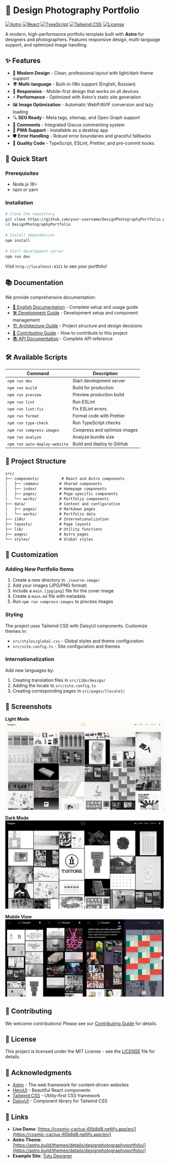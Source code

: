 # 🎨 Design Photography Portfolio

[![Astro](https://img.shields.io/badge/Astro-5.13.9-FF5D01?style=flat-square&logo=astro)](https://astro.build/)
[![React](https://img.shields.io/badge/React-19.1.0-61DAFB?style=flat-square&logo=react)](https://reactjs.org/)
[![TypeScript](https://img.shields.io/badge/TypeScript-5.0+-3178C6?style=flat-square&logo=typescript)](https://www.typescriptlang.org/)
[![Tailwind CSS](https://img.shields.io/badge/Tailwind_CSS-4.1.3-06B6D4?style=flat-square&logo=tailwindcss)](https://tailwindcss.com/)
[![License](https://img.shields.io/badge/License-MIT-green?style=flat-square)](LICENSE)

A modern, high-performance portfolio template built with **Astro** for designers and photographers. Features responsive design, multi-language support, and optimized image handling.

## ✨ Features

- 🎨 **Modern Design** - Clean, professional layout with light/dark theme support
- 🌍 **Multi-language** - Built-in i18n support (English, Russian)
- 📱 **Responsive** - Mobile-first design that works on all devices
- ⚡ **Performance** - Optimized with Astro's static site generation
- 🖼️ **Image Optimization** - Automatic WebP/AVIF conversion and lazy loading
- 🔍 **SEO Ready** - Meta tags, sitemap, and Open Graph support
- 💬 **Comments** - Integrated Giscus commenting system
- 🎯 **PWA Support** - Installable as a desktop app
- 🛡️ **Error Handling** - Robust error boundaries and graceful fallbacks
- 🧪 **Quality Code** - TypeScript, ESLint, Prettier, and pre-commit hooks

## 🚀 Quick Start

### Prerequisites

- Node.js 18+ 
- npm or yarn

### Installation

```bash
# Clone the repository
git clone https://github.com/your-username/DesignPhotographyPortfolio.git
cd DesignPhotographyPortfolio

# Install dependencies
npm install

# Start development server
npm run dev
```

Visit `http://localhost:4321` to see your portfolio!

## 📚 Documentation

We provide comprehensive documentation:

- [📖 English Documentation](./docs/README-en.md) - Complete setup and usage guide
- [🛠️ Development Guide](./docs/DEVELOPMENT.md) - Development setup and component management
- [🏗️ Architecture Guide](./docs/ARCHITECTURE.md) - Project structure and design decisions
- [🤝 Contributing Guide](./docs/CONTRIBUTING.md) - How to contribute to this project
- [📚 API Documentation](./docs/API.md) - Complete API reference

## 🛠️ Available Scripts

| Command | Description |
|---------|-------------|
| `npm run dev` | Start development server |
| `npm run build` | Build for production |
| `npm run preview` | Preview production build |
| `npm run lint` | Run ESLint |
| `npm run lint:fix` | Fix ESLint errors |
| `npm run format` | Format code with Prettier |
| `npm run type-check` | Run TypeScript checks |
| `npm run compress-images` | Compress and optimize images |
| `npm run analyze` | Analyze bundle size |
| `npm run auto-deploy-website` | Build and deploy to GitHub |

## 📁 Project Structure

```
src/
├── components/          # React and Astro components
│   ├── common/         # Shared components
│   ├── index/          # Homepage components
│   ├── pages/          # Page-specific components
│   └── works/          # Portfolio components
├── data/               # Content and configuration
│   ├── pages/          # Markdown pages
│   └── works/          # Portfolio data
├── i18n/               # Internationalization
├── layouts/            # Page layouts
├── lib/                # Utility functions
├── pages/              # Astro pages
└── styles/             # Global styles
```

## 🎨 Customization

### Adding New Portfolio Items

1. Create a new directory in `./source-image/`
2. Add your images (JPG/PNG format)
3. Include a `main.[jpg|png]` file for the cover image
4. Create a `main.md` file with metadata
5. Run `npm run compress-images` to process images

### Styling

The project uses Tailwind CSS with DaisyUI components. Customize themes in:
- `src/styles/global.css` - Global styles and theme configuration
- `src/site.config.ts` - Site configuration and themes

### Internationalization

Add new languages by:
1. Creating translation files in `src/i18n/design/`
2. Adding the locale to `src/site.config.ts`
3. Creating corresponding pages in `src/pages/[locale]/`

## 📸 Screenshots

**Light Mode**
![Light Mode](./public/images/screenshot-light.webp)

**Dark Mode**
![Dark Mode](./public/images/screenshot-dark.webp)

**Mobile View**
![Mobile View](./public/images/screenshot-phone.webp)

## 🤝 Contributing

We welcome contributions! Please see our [Contributing Guide](./docs/CONTRIBUTING.md) for details.

## 📄 License

This project is licensed under the MIT License - see the [LICENSE](LICENSE) file for details.

## 🙏 Acknowledgments

- [Astro](https://astro.build/) - The web framework for content-driven websites
- [HeroUI](https://heroui.com/) - Beautiful React components
- [Tailwind CSS](https://tailwindcss.com/) - Utility-first CSS framework
- [DaisyUI](https://daisyui.com/) - Component library for Tailwind CSS

## 🔗 Links

- **Live Demo**: [https://cosmic-cactus-65b8d8.netlify.app/en/](https://cosmic-cactus-65b8d8.netlify.app/en/)
- **Astro Theme**: [https://astro.build/themes/details/designphotographyportfolio/](https://astro.build/themes/details/designphotographyportfolio/)
- **Example Site**: [Tutu Designer](https://rabbitit.fun)
